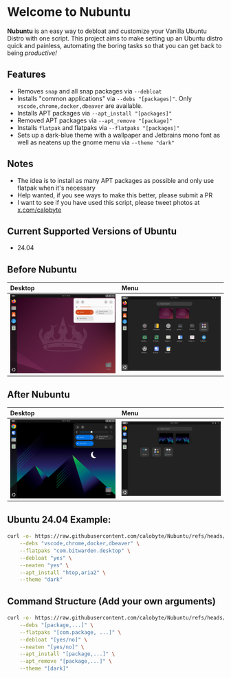 # Welcome to Nubuntu


**Nubuntu** is an easy way to debloat and customize your Vanilla Ubuntu Distro with one script. This project aims to make setting up an Ubuntu distro quick and painless, automating the boring tasks so that you can get back to being _productive!_


## Features
- Removes `snap` and all snap packages via `--debloat`
- Installs "common applications" via `--debs "[packages]"`. Only `vscode,chrome,docker,dbeaver` are available.
- Installs APT packages via `--apt_install "[packages]"`
- Removed APT packages via `--apt_remove "[package]"`
- Installs `flatpak` and flatpaks via `--flatpaks "[packages]"`
- Sets up a dark-blue theme with a wallpaper and Jetbrains mono font as well as neatens up the gnome menu via `--theme "dark"`


## Notes
- The idea is to install as many APT packages as possible and only use flatpak when it's necessary
- Help wanted, if you see ways to make this better, please submit a PR
- I want to see if you have used this script, please tweet photos at [x.com/calobyte](https://x.com/calobyte)

## Current Supported Versions of Ubuntu
- 24.04

## Before Nubuntu
| Desktop | Menu |
|:---|:---|
|![image of vanilla desktop](https://raw.githubusercontent.com/calobyte/nubuntu/refs/heads/main/images/before-desktop.png)|![image of vanilla menu](https://raw.githubusercontent.com/calobyte/nubuntu/refs/heads/main/images/before-gnome-menu.png)|

## After Nubuntu
| Desktop | Menu |
|:---|:---|
|![image of vanilla desktop](https://raw.githubusercontent.com/calobyte/nubuntu/refs/heads/main/images/after-desktop.png)|![image of vanilla menu](https://raw.githubusercontent.com/calobyte/nubuntu/refs/heads/main/images/after-gnome-menu.png)|

## Ubuntu 24.04 Example:
```bash
curl -o- https://raw.githubusercontent.com/calobyte/Nubuntu/refs/heads/main/24.04.sh | bash -s -- \
    --debs "vscode,chrome,docker,dbeaver" \
    --flatpaks "com.bitwarden.desktop" \
    --debloat "yes" \
    --neaten "yes" \
    --apt_install "htop,aria2" \
    --theme "dark"
```

## Command Structure (Add your own arguments)
```bash
curl -o- https://raw.githubusercontent.com/calobyte/Nubuntu/refs/heads/main/24.04.sh | bash -s -- \
    --debs "[package,...]" \
    --flatpaks "[com.package, ...]" \
    --debloat "[yes/no]" \
    --neaten "[yes/no]" \
    --apt_install "[package,...]" \
    --apt_remove "[package,...]" \
    --theme "[dark]"
```
